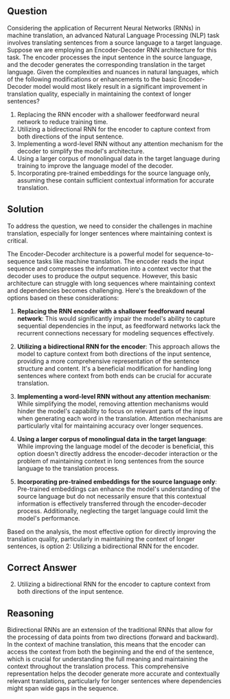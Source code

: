 ## Question

Considering the application of Recurrent Neural Networks (RNNs) in machine translation, an advanced Natural Language Processing (NLP) task involves translating sentences from a source language to a target language. Suppose we are employing an Encoder-Decoder RNN architecture for this task. The encoder processes the input sentence in the source language, and the decoder generates the corresponding translation in the target language. Given the complexities and nuances in natural languages, which of the following modifications or enhancements to the basic Encoder-Decoder model would most likely result in a significant improvement in translation quality, especially in maintaining the context of longer sentences?

1. Replacing the RNN encoder with a shallower feedforward neural network to reduce training time.
2. Utilizing a bidirectional RNN for the encoder to capture context from both directions of the input sentence.
3. Implementing a word-level RNN without any attention mechanism for the decoder to simplify the model's architecture.
4. Using a larger corpus of monolingual data in the target language during training to improve the language model of the decoder.
5. Incorporating pre-trained embeddings for the source language only, assuming these contain sufficient contextual information for accurate translation.

## Solution

To address the question, we need to consider the challenges in machine translation, especially for longer sentences where maintaining context is critical. 

The Encoder-Decoder architecture is a powerful model for sequence-to-sequence tasks like machine translation. The encoder reads the input sequence and compresses the information into a context vector that the decoder uses to produce the output sequence. However, this basic architecture can struggle with long sequences where maintaining context and dependencies becomes challenging. Here's the breakdown of the options based on these considerations:

1. **Replacing the RNN encoder with a shallower feedforward neural network**: This would significantly impair the model's ability to capture sequential dependencies in the input, as feedforward networks lack the recurrent connections necessary for modeling sequences effectively. 

2. **Utilizing a bidirectional RNN for the encoder**: This approach allows the model to capture context from both directions of the input sentence, providing a more comprehensive representation of the sentence structure and content. It's a beneficial modification for handling long sentences where context from both ends can be crucial for accurate translation.

3. **Implementing a word-level RNN without any attention mechanism**: While simplifying the model, removing attention mechanisms would hinder the model's capability to focus on relevant parts of the input when generating each word in the translation. Attention mechanisms are particularly vital for maintaining accuracy over longer sequences.

4. **Using a larger corpus of monolingual data in the target language**: While improving the language model of the decoder is beneficial, this option doesn't directly address the encoder-decoder interaction or the problem of maintaining context in long sentences from the source language to the translation process.

5. **Incorporating pre-trained embeddings for the source language only**: Pre-trained embeddings can enhance the model's understanding of the source language but do not necessarily ensure that this contextual information is effectively transferred through the encoder-decoder process. Additionally, neglecting the target language could limit the model's performance.

Based on the analysis, the most effective option for directly improving the translation quality, particularly in maintaining the context of longer sentences, is option 2: Utilizing a bidirectional RNN for the encoder.

## Correct Answer

2. Utilizing a bidirectional RNN for the encoder to capture context from both directions of the input sentence.

## Reasoning

Bidirectional RNNs are an extension of the traditional RNNs that allow for the processing of data points from two directions (forward and backward). In the context of machine translation, this means that the encoder can access the context from both the beginning and the end of the sentence, which is crucial for understanding the full meaning and maintaining the context throughout the translation process. This comprehensive representation helps the decoder generate more accurate and contextually relevant translations, particularly for longer sentences where dependencies might span wide gaps in the sequence.